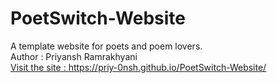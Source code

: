 # PoetSwitch-Website
A template website for poets and poem lovers.
<br/>
Author : Priyansh Ramrakhyani
<br/>
<u>Visit the site<u/> : https://priy-0nsh.github.io/PoetSwitch-Website/
